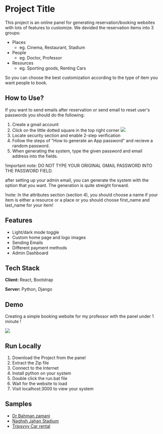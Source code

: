 
# Project Title

This project is an online panel for generating reservation/booking websites with lots of features to customize.
We devided the reservation items into 3 groups:
 - Places 
    - eg. Cinema, Restaurant, Stadium
 - People 
    - eg. Doctor, Professor
 - Resources
    - eg. Sporting goods, Renting Cars

So you can choose the best customization according to the type of item you want people to book.



## How to Use?

If you want to send emails after reservation or send email to reset user's passwords you should do the following:
 1. Create a gmail account
 2. Click on the little dotted square in the top right corner
![](https://github.com/mohPYdev/RESGEN/blob/main/statics/square.png)
 3. Locate security section and enable 2-step verification
 4. Follow the steps of "How to generate an App password" and recieve a random password.
 5. When generating the system, type the given password and email address into the fields.
 
 !important note: DO NOT TYPE YOUR ORIGINAL GMAIL PASSWORD INTO THE PASSWORD FIELD.
 
after setting up your admin email, you can generate the system with the option that you want. The generation is quite streight forward.

!note: In the attributes section (section 4), you should choose a name if your item is either a resource or a place or you should choose first_name and last_name for your item!


## Features

- Light/dark mode toggle
- Custom home page and logo images
- Sending Emails
- Different payment methods
- Admin Dashboard



## Tech Stack

**Client:** React, Bootstrap

**Server:** Python, Django


## Demo

Creating a simple booking website for my professor with the panel under 1 minute !

![](https://github.com/mohPYdev/RESGEN/blob/main/statics/demo.gif)



## Run Locally

1. Download the Project from the panel
2. Extract the Zip file
3. Connect to the Internet
4. Install python on your system
5. Double click the run.bat file
6. Wait for the website to load
7. Visit localhost:3000 to view your system



## Samples
- [Dr Bahman zamani](https://github.com/mohPYdev/RESGEN/tree/main/Samples/DrBahmanZamani)
- [Naghsh Jahan Stadium](https://github.com/mohPYdev/RESGEN/tree/main/Samples/Naghsh%20Jahan%20Stadium)
- [Tripsvvy Car rental](https://github.com/mohPYdev/RESGEN/tree/main/Samples/TripsvvyCarrental)

